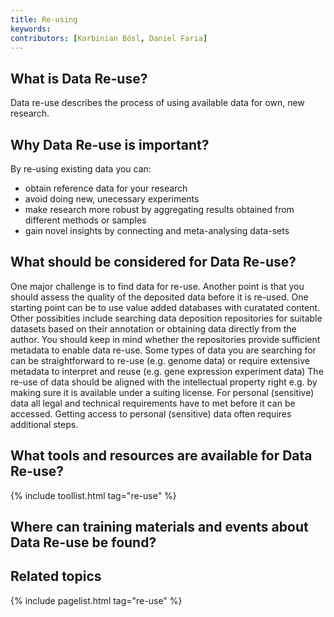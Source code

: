 ```yaml
---
title: Re-using
keywords:
contributors: [Korbinian Bösl, Daniel Faria]
---
```


## What is Data Re-use?

Data re-use describes the process of using available data for own, new research.

## Why Data Re-use is important?

By re-using existing data you can:

* obtain reference data for your research
* avoid doing new, unecessary experiments
* make research more robust by aggregating results obtained from different methods or samples
* gain novel insights by connecting and meta-analysing data-sets

## What should be considered for Data Re-use?

One major challenge is to find data for re-use. Another point is that you should assess the quality of the deposited data before it is re-used.
One starting point can be to use value added databases with curatated content. Other possibities include searching data deposition repositories for suitable datasets based on their annotation or obtaining data directly from the author. You should keep in mind whether the repositories provide sufficient metadata to enable data re-use. Some types of data you are searching for can be straightforward to re-use (e.g. genome data) or require extensive metadata to interpret and reuse (e.g. gene expression experiment data)
The re-use of data should be aligned with the intellectual property right e.g. by making sure it is available under a suiting license.
For personal (sensitive) data all legal and technical requirements have to met before it can be accessed. Getting access to personal (sensitive) data often requires additional steps.

## What tools and resources are available for Data Re-use?


{% include toollist.html tag="re-use" %}

## Where can training materials and events about Data Re-use be found?
<!-- Link to Tess query -->

## Related topics

{% include pagelist.html tag="re-use" %}

<!-- * File format
* Data volume
* Licences
* Ontology
* Data organisation
* Identifiers
* Data quality
* Responsibilities
* Ethical and legal issues -->

<!-- ## External links
missing content -->
